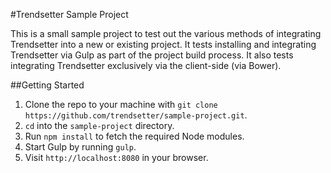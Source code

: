 #Trendsetter Sample Project

This is a small sample project to test out the various methods of integrating Trendsetter into a new or existing project. It tests installing and integrating Trendsetter via Gulp as part of the project build process. It also tests integrating Trendsetter exclusively via the client-side (via Bower).

##Getting Started

1. Clone the repo to your machine with `git clone https://github.com/trendsetter/sample-project.git`.
1. `cd` into the `sample-project` directory.
1. Run `npm install` to fetch the required Node modules.
1. Start Gulp by running `gulp`.
1. Visit `http://localhost:8080` in your browser.